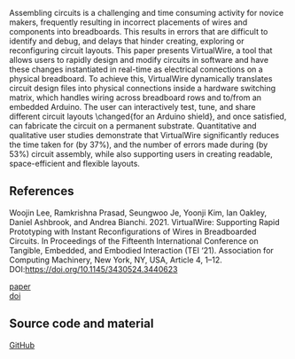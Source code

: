 Assembling circuits is a challenging and time consuming activity for novice makers, frequently resulting in incorrect placements of wires and components into breadboards. This results in errors that are difficult to identify and debug, and delays that hinder creating, exploring or reconfiguring circuit layouts. This paper presents VirtualWire, a tool that allows users to rapidly design and modify circuits in software and have these changes instantiated in real-time as electrical connections on a physical breadboard. To achieve this, VirtualWire dynamically translates circuit design files into physical connections inside a hardware switching matrix, which handles wiring across breadboard rows and to/from an embedded Arduino. The user can interactively test, tune, and share different circuit layouts \changed{for an Arduino shield}, and once satisfied, can fabricate the circuit on a permanent substrate. Quantitative and qualitative user studies demonstrate that VirtualWire significantly reduces the time taken for (by 37%), and the number of errors made during (by 53%) circuit assembly, while also supporting users in creating readable, space-efficient and flexible layouts.


## References
Woojin Lee, Ramkrishna Prasad, Seungwoo Je, Yoonji Kim, Ian Oakley, Daniel Ashbrook, and Andrea Bianchi. 2021. VirtualWire: Supporting Rapid Prototyping with Instant Reconfigurations of Wires in Breadboarded Circuits. In Proceedings of the Fifteenth International Conference on Tangible, Embedded, and Embodied Interaction (TEI ‘21). Association for Computing Machinery, New York, NY, USA, Article 4, 1–12. DOI:https://doi.org/10.1145/3430524.3440623

[paper](https://makinteract.kaist.ac.kr/files/2021/Lee_VirtualWire_TEI21.pdf)   
[doi](https://doi.org/10.1145/3430524.3440623)

## Source code and material
[GitHub](https://github.com/makinteractlab/VirtualWire)

